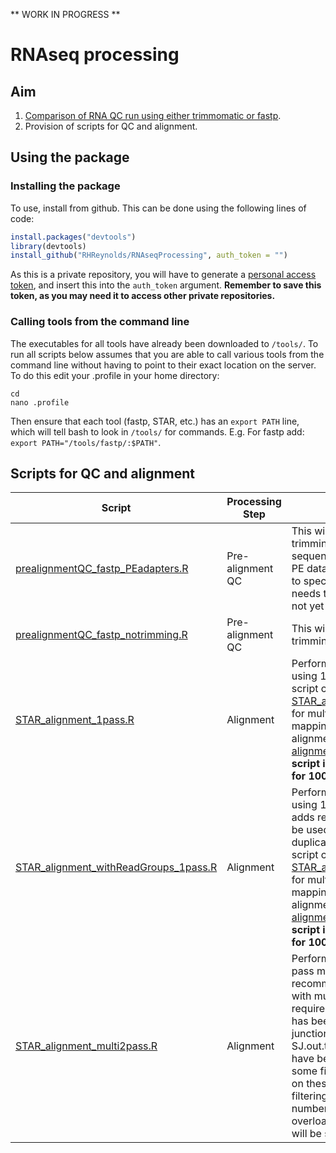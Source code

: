 ** WORK IN PROGRESS **

# RNAseq processing

## Aim
1. [Comparison of RNA QC run using either trimmomatic or fastp](comparison_trimmomatic_fastp/Comparison.md).
2. Provision of scripts for QC and alignment.

## Using the package

### Installing the package
To use, install from github. This can be done using the following lines of code:

``` r
install.packages("devtools")
library(devtools)
install_github("RHReynolds/RNAseqProcessing", auth_token = "")
```

As this is a private repository, you will have to generate a [personal access token](https://help.github.com/en/articles/creating-a-personal-access-token-for-the-command-line), and insert this into the ```auth_token``` argument. **Remember to save this token, as you may need it to access other private repositories.**

### Calling tools from the command line
The executables for all tools have already been downloaded to `/tools/`. To run all scripts below assumes that you are able to call various tools from the command line without having to point to their exact location on the server. To do this edit your .profile in your home directory:

```{bash, echo = T, eval = F}
cd 
nano .profile
```

Then ensure that each tool (fastp, STAR, etc.) has an `export PATH` line, which will tell bash to look in `/tools/` for commands. E.g. For fastp add: `export PATH="/tools/fastp/:$PATH"`. 

## Scripts for QC and alignment

 Script | Processing Step | Description | Author(s)
 ------ | --------------- | ----------- | ---------
 [prealignmentQC_fastp_PEadapters.R](QC_RNAseq_samples/prealignmentQC_fastp_PEadapters.R) | Pre-alignment QC | This will perform fastp trimming, with adapter sequence auto-detection for PE data enabled. If you wish to specify adapters, this flag needs to be enabled. Script not yet produced. | DZ, KD & RHR
 [prealignmentQC_fastp_notrimming.R](QC_RNAseq_samples/prealignmentQC_fastp_notrimming.R) | Pre-alignment QC | This will run fastp, but with trimming disabled. | DZ, KD & RHR
 [STAR_alignment_1pass.R](alignment/STAR_alignment_1pass.R) | Alignment | Performs STAR alignment, using 1-pass mapping. This script can be combined with [STAR_alignment_multi2pass.R](STAR_alignment_multi2pass.R) for multi-sample 2-pass mapping. For details of alignment process, read the [alignment workflow](alignment/alignment.md). **N.B. This script is currently optimised for 100bp reads.** | DZ
 [STAR_alignment_withReadGroups_1pass.R](alignment/STAR_alignment_withReadGroups_multi2pass.R) | Alignment | Performs STAR alignment, using 1-pass mapping, and adds read groups, which can be used for later de-duplication with UMIs. This script can be combined with [STAR_alignment_multi2pass.R](STAR_alignment_multi2pass.R) for multi-sample 2-pass mapping. For details of alignment process, read the [alignment workflow](alignment/alignment.md). **N.B. This script is currently optimised for 100bp reads.** | DZ & RHR
 [STAR_alignment_multi2pass.R](alignment/STAR_alignment_multi2pass.R) | Alignment | Performs multi-sample 2-pass mapping. This is recommended for a study with multiple samples, and requires that 1-pass mapping has been performed, all junctions from each SJ.out.tab in the 1st pass have been collated, and that some filtering has occurred on these junctions (if no filtering is performed, the number of junctions will overload the server). Filtering will be study-dependent. | RHR 

